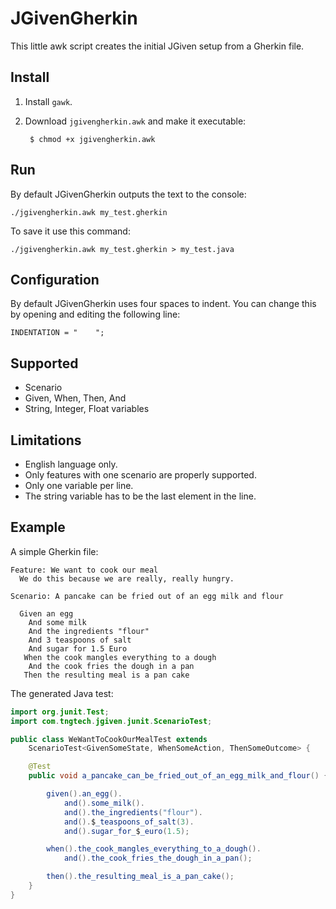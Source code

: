 # JGivenGherkin

This little awk script creates the initial JGiven setup from a Gherkin file.

## Install

1. Install `gawk`.

2. Download `jgivengherkin.awk` and make it executable:

        $ chmod +x jgivengherkin.awk

## Run

By default JGivenGherkin outputs the text to the console:

    ./jgivengherkin.awk my_test.gherkin

To save it use this command:

    ./jgivengherkin.awk my_test.gherkin > my_test.java

## Configuration

By default JGivenGherkin uses four spaces to indent. You can change this by opening and editing the following line:

    INDENTATION = "    ";

## Supported

- Scenario
- Given, When, Then, And
- String, Integer, Float variables

## Limitations

- English language only.
- Only features with one scenario are properly supported.
- Only one variable per line.
- The string variable has to be the last element in the line.

## Example

A simple Gherkin file:

```gherkin
Feature: We want to cook our meal
  We do this because we are really, really hungry.

Scenario: A pancake can be fried out of an egg milk and flour

  Given an egg
    And some milk
    And the ingredients "flour"
    And 3 teaspoons of salt
    And sugar for 1.5 Euro
   When the cook mangles everything to a dough
    And the cook fries the dough in a pan
   Then the resulting meal is a pan cake
```

The generated Java test:

```java
import org.junit.Test;
import com.tngtech.jgiven.junit.ScenarioTest;

public class WeWantToCookOurMealTest extends
    ScenarioTest<GivenSomeState, WhenSomeAction, ThenSomeOutcome> {

    @Test
    public void a_pancake_can_be_fried_out_of_an_egg_milk_and_flour() {

        given().an_egg().
            and().some_milk().
            and().the_ingredients("flour").
            and().$_teaspoons_of_salt(3).
            and().sugar_for_$_euro(1.5);

        when().the_cook_mangles_everything_to_a_dough().
            and().the_cook_fries_the_dough_in_a_pan();

        then().the_resulting_meal_is_a_pan_cake();
    }
}
```
